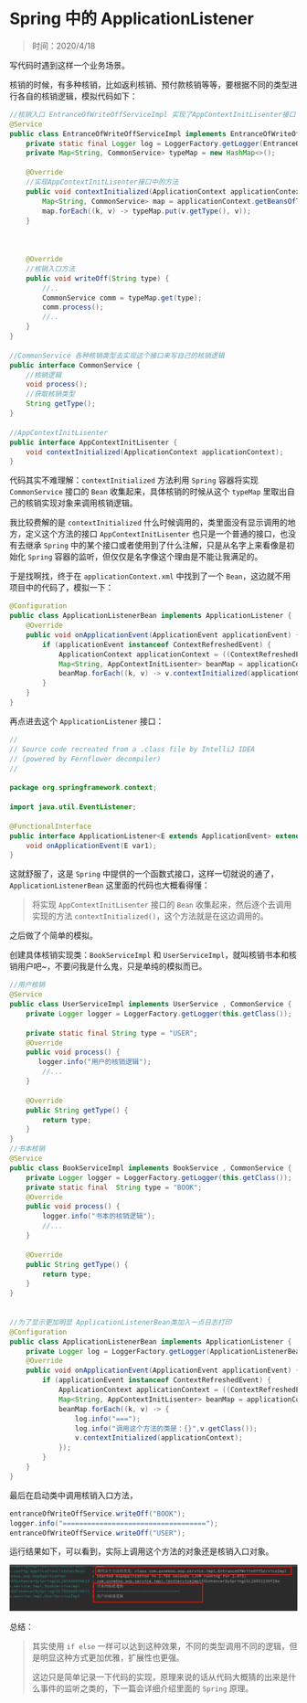 # Spring 中的 ApplicationListener

> 时间：2020/4/18

写代码时遇到这样一个业务场景。

核销的时候，有多种核销，比如返利核销、预付款核销等等，要根据不同的类型进行各自的核销逻辑，模拟代码如下：

```java
//核销入口 EntranceOfWriteOffServiceImpl 实现了AppContextInitLisenter接口
@Service
public class EntranceOfWriteOffServiceImpl implements EntranceOfWriteOffService, AppContextInitLisenter {
    private static final Logger log = LoggerFactory.getLogger(EntranceOfWriteOffServiceImpl.class);
    private Map<String, CommonService> typeMap = new HashMap<>();

    @Override
    //实现AppContextInitLisenter接口中的方法
    public void contextInitialized(ApplicationContext applicationContext) {
        Map<String, CommonService> map = applicationContext.getBeansOfType(CommonService.class);
        map.forEach((k, v) -> typeMap.put(v.getType(), v));
    }



    @Override
    //核销入口方法
    public void writeOff(String type) {
        //..
        CommonService comm = typeMap.get(type);
        comm.process();
        //..
    }
}

//CommonService 各种核销类型去实现这个接口来写自己的核销逻辑
public interface CommonService {
    //核销逻辑
    void process();
    //获取核销类型
    String getType();
}

//AppContextInitLisenter
public interface AppContextInitLisenter {
    void contextInitialized(ApplicationContext applicationContext);
}
```

代码其实不难理解：`contextInitialized` 方法利用 `Spring` 容器将实现 `CommonService` 接口的 `Bean` 收集起来，具体核销的时候从这个 `typeMap` 里取出自己的核销实现对象来调用核销逻辑。

我比较费解的是 `contextInitialized` 什么时候调用的，类里面没有显示调用的地方，定义这个方法的接口 `AppContextInitLisenter` 也只是一个普通的接口，也没有去继承 `Spring` 中的某个接口或者使用到了什么注解，只是从名字上来看像是初始化 `Spring` 容器的监听，但仅仅是名字像这个理由是不能让我满足的。

于是找啊找，终于在 `applicationContext.xml` 中找到了一个 `Bean`，这边就不用项目中的代码了，模拟一下：

```java
@Configuration
public class ApplicationListenerBean implements ApplicationListener {
    @Override
    public void onApplicationEvent(ApplicationEvent applicationEvent) {
        if (applicationEvent instanceof ContextRefreshedEvent) {
            ApplicationContext applicationContext = ((ContextRefreshedEvent) applicationEvent).getApplicationContext();
            Map<String, AppContextInitLisenter> beanMap = applicationContext.getBeansOfType(AppContextInitLisenter.class);
            beanMap.forEach((k, v) -> v.contextInitialized(applicationContext));
        }
    }
}
```

再点进去这个 `ApplicationListener` 接口：

```java
//
// Source code recreated from a .class file by IntelliJ IDEA
// (powered by Fernflower decompiler)
//

package org.springframework.context;

import java.util.EventListener;

@FunctionalInterface
public interface ApplicationListener<E extends ApplicationEvent> extends EventListener {
    void onApplicationEvent(E var1);
}
```

这就舒服了，这是 `Spring` 中提供的一个函数式接口，这样一切就说的通了，`ApplicationListenerBean` 这里面的代码也大概看得懂：

> 将实现 `AppContextInitLisenter` 接口的 `Bean` 收集起来，然后逐个去调用实现的方法 `contextInitialized()`，这个方法就是在这边调用的。

之后做了个简单的模拟。

创建具体核销实现类：`BookServiceImpl` 和 `UserServiceImpl`，就叫核销书本和核销用户吧~，不要问我是什么鬼，只是单纯的模拟而已。

```java
//用户核销
@Service
public class UserServiceImpl implements UserService , CommonService {
    private Logger logger = LoggerFactory.getLogger(this.getClass());

    private static final String type = "USER";
    @Override
    public void process() {
       logger.info("用户的核销逻辑");
        //...
    }

    @Override
    public String getType() {
        return type;
    }
}
//书本核销
@Service
public class BookServiceImpl implements BookService , CommonService {
    private Logger logger = LoggerFactory.getLogger(this.getClass());
    private static final  String type = "BOOK";
    @Override
    public void process() {
        logger.info("书本的核销逻辑");
        //...
    }

    @Override
    public String getType() {
        return type;
    }
}


//为了显示更加明显 ApplicationListenerBean类加入一点日志打印
@Configuration
public class ApplicationListenerBean implements ApplicationListener {
    private Logger log = LoggerFactory.getLogger(ApplicationListenerBean.class);
    @Override
    public void onApplicationEvent(ApplicationEvent applicationEvent) {
        if (applicationEvent instanceof ContextRefreshedEvent) {
            ApplicationContext applicationContext = ((ContextRefreshedEvent) applicationEvent).getApplicationContext();
            Map<String, AppContextInitLisenter> beanMap = applicationContext.getBeansOfType(AppContextInitLisenter.class);
            beanMap.forEach((k, v) -> {
                log.info("===");
                log.info("调用这个方法的类是：{}",v.getClass());
                v.contextInitialized(applicationContext);
            });
        }
    }
}
```

最后在启动类中调用核销入口方法，

```java
entranceOfWriteOffService.writeOff("BOOK");
logger.info("===================================");
entranceOfWriteOffService.writeOff("USER");
```

运行结果如下，可以看到，实际上调用这个方法的对象还是核销入口对象。

![53ace438b23ec3ba749dadfe29416391.png](../myimage/53ace438b23ec3ba749dadfe29416391.png)



总结：

> 其实使用 `if else` 一样可以达到这种效果，不同的类型调用不同的逻辑，但是明显这种方式更加优雅，扩展性也更强。
>
> 这边只是简单记录一下代码的实现，原理来说的话从代码大概猜的出来是什么事件的监听之类的，下一篇会详细介绍里面的 `Spring` 原理。



